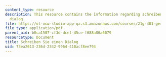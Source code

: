 ```yaml
---
content_type: resource
description: This resource contains the information regarding schreiben sie einen
  dialog.
file: https://ol-ocw-studio-app-qa.s3.amazonaws.com/courses/21g-401-german-i-fall-2008/73ea2613236d23429964410acf8ee794_MIT21G_401F08_schreiben.pdf
file_type: application/pdf
parent_uid: b0ca1507-cf3d-dcef-45ce-f688a86a6079
resourcetype: Document
title: Schreiben Sie einen Dialog
uid: 73ea2613-236d-2342-9964-410acf8ee794
---
```

